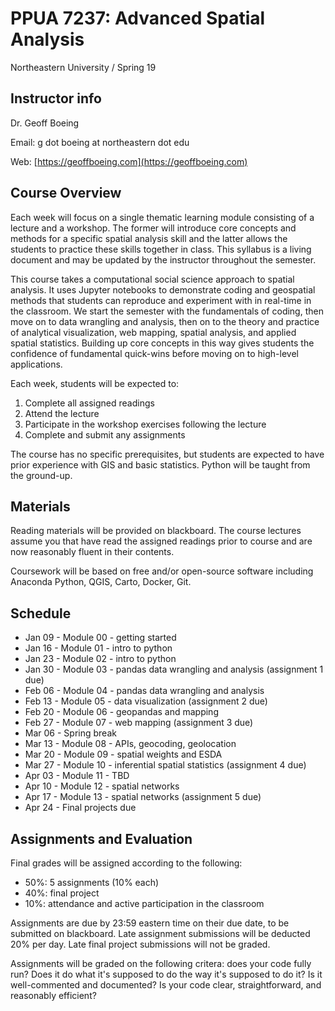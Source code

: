 # PPUA 7237: Advanced Spatial Analysis

Northeastern University / Spring 19

## Instructor info

Dr. Geoff Boeing

Email: g dot boeing at northeastern dot edu

Web: [https://geoffboeing.com](https://geoffboeing.com)

## Course Overview

Each week will focus on a single thematic learning module consisting of a lecture and a workshop. The former will introduce core concepts and methods for a specific spatial analysis skill and the latter allows the students to practice these skills together in class. This syllabus is a living document and may be updated by the instructor throughout the semester.

This course takes a computational social science approach to spatial analysis. It uses Jupyter notebooks to demonstrate coding and geospatial methods that students can reproduce and experiment with in real-time in the classroom. We start the semester with the fundamentals of coding, then move on to data wrangling and analysis, then on to the theory and practice of analytical visualization, web mapping, spatial analysis, and applied spatial statistics. Building up core concepts in this way gives students the confidence of fundamental quick-wins before moving on to high-level applications.

Each week, students will be expected to:

  1. Complete all assigned readings
  2. Attend the lecture
  3. Participate in the workshop exercises following the lecture
  4. Complete and submit any assignments

The course has no specific prerequisites, but students are expected to have prior experience with GIS and basic statistics. Python will be taught from the ground-up.

## Materials

Reading materials will be provided on blackboard. The course lectures assume you that have read the assigned readings prior to course and are now reasonably fluent in their contents.

Coursework will be based on free and/or open-source software including Anaconda Python, QGIS, Carto, Docker, Git.

## Schedule

  - Jan 09 - Module 00 - getting started
  - Jan 16 - Module 01 - intro to python
  - Jan 23 - Module 02 - intro to python
  - Jan 30 - Module 03 - pandas data wrangling and analysis (assignment 1 due)
  - Feb 06 - Module 04 - pandas data wrangling and analysis
  - Feb 13 - Module 05 - data visualization (assignment 2 due)
  - Feb 20 - Module 06 - geopandas and mapping
  - Feb 27 - Module 07 - web mapping (assignment 3 due)
  - Mar 06 - Spring break
  - Mar 13 - Module 08 - APIs, geocoding, geolocation
  - Mar 20 - Module 09 - spatial weights and ESDA
  - Mar 27 - Module 10 - inferential spatial statistics (assignment 4 due)
  - Apr 03 - Module 11 - TBD
  - Apr 10 - Module 12 - spatial networks
  - Apr 17 - Module 13 - spatial networks (assignment 5 due)
  - Apr 24 - Final projects due

## Assignments and Evaluation

Final grades will be assigned according to the following:

  - 50%: 5 assignments (10% each)
  - 40%: final project
  - 10%: attendance and active participation in the classroom

Assignments are due by 23:59 eastern time on their due date, to be submitted on blackboard. Late assignment submissions will be deducted 20% per day. Late final project submissions will not be graded.

Assignments will be graded on the following critera: does your code fully run? Does it do what it's supposed to do the way it's supposed to do it? Is it well-commented and documented? Is your code clear, straightforward, and reasonably efficient?
